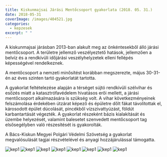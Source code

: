 ```yaml
---
title: Kiskunmajsai Járási Mentőcsoport gyakorlata (2018. 05. 31.)
date: 2018-05-31
coverImage: /images/404521.jpg
categories:
  - kepzesek
excerpt: " "
---
```


A kiskunmajsai járásban 2013-ban alakult meg az önkéntesekből álló járási mentőcsoport. A területre jellemző veszélyeztető hatások, jellemzően a belvíz és a rendkívüli időjárási veszélyhelyzetek elleni fellépés képességével rendelkeznek.

A mentőcsoport a nemzeti minősítést korábban megszerezte, május 30-31-én az éves szinten tartó gyakorlatát tartotta.

A gyakorlat feltételezése alapján a térséget sújtó rendkívüli szélvihar és esőzés miatt a katasztrófavédelem hivatásos erői mellett, a járási mentőcsoport alkalmazására is szükség volt. A vihar következményeinek felszámolása érdekében útzárat képező és épületre dőlt fákat távolítottak el, károsodott épület dúcolását, pincékből vízszivattyúzást, földút karbantartását végezték. A gyakorlat részeként bázis kialakítását és üzembe helyezését, valamint balesetet szenvedett mentőcsoport tag elsősegélyben való részesítését is gyakorolták.

A Bács-Kiskun Megyei Polgári Védelmi Szövetség a gyakorlat megvalósulását tagjai részvételével és anyagi hozzájárulással támogatta.

![kep1](/images/404514.jpg)
![kep1](/images/404515.jpg)
![kep1](/images/404516.jpg)
![kep1](/images/404517.jpg)
![kep1](/images/404518.jpg)
![kep1](/images/404519.jpg)
![kep1](/images/404520.jpg)
![kep1](/images/404521.jpg)